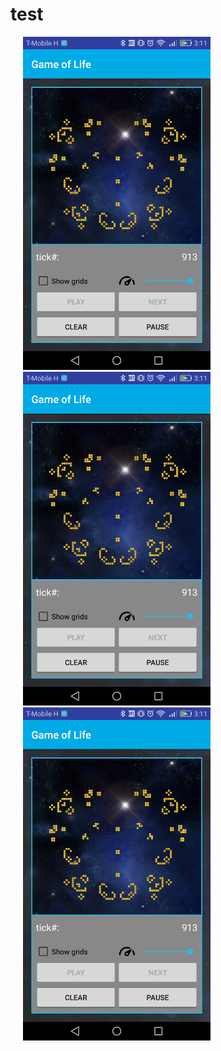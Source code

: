 test
====
<div>
    <img src="https://github.com/bodaiboka/test/blob/master/image.png" width="300" hspace="20"/>
    <img src="https://github.com/bodaiboka/test/blob/master/image.png" width="300" hspace="20"/>
    <img src="https://github.com/bodaiboka/test/blob/master/image.png" width="300" hspace="20"/>
</div>

